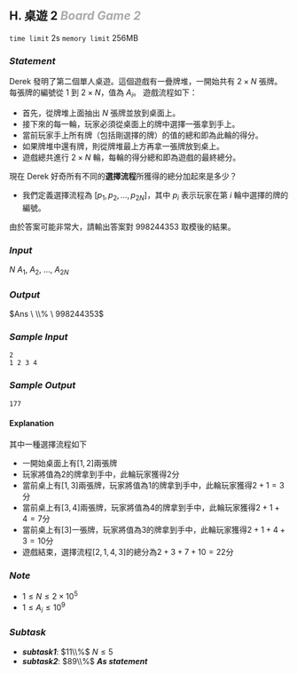 ## **H. 桌遊 2** ***<font color = '#AAAAAA'> Board Game 2 </font>***

`time limit` 2s
`memory limit` 256MB

### ***Statement***

$\text{Derek}$ 發明了第二個單人桌遊。這個遊戲有一疊牌堆，一開始共有 $2 \times N$ 張牌。每張牌的編號從 1 到 $2 \times N$，值為 $A_i$。
遊戲流程如下：

- 首先，從牌堆上面抽出 $N$ 張牌並放到桌面上。
- 接下來的每一輪，玩家必須從桌面上的牌中選擇一張拿到手上。
- 當前玩家手上所有牌（包括剛選擇的牌）的值的總和即為此輪的得分。
- 如果牌堆中還有牌，則從牌堆最上方再拿一張牌放到桌上。
- 遊戲總共進行 $2 \times N$ 輪，每輪的得分總和即為遊戲的最終總分。

現在$\text{ Derek }$好奇所有不同的**選擇流程**所獲得的總分加起來是多少？

- 我們定義選擇流程為 $[p_1, p_2, \dots, p_{2N}]$，其中 $p_i$ 表示玩家在第 $i$ 輪中選擇的牌的編號。

由於答案可能非常大，請輸出答案對 $998244353$ 取模後的結果。
### ***Input***

$N$
$A_1, \ A_2, \ \dots, \ A_{2N}$

### ***Output***

$Ans \ \\% \ 998244353$

<div class='page' />


### ***Sample Input***

```
2
1 2 3 4
```

### ***Sample Output***

```
177
```

#### **Explanation**

其中一種選擇流程如下

- 一開始桌面上有$[1, 2]$兩張牌
- 玩家將值為$2$的牌拿到手中，此輪玩家獲得$2$分
- 當前桌上有$[1, 3]$兩張牌，玩家將值為$1$的牌拿到手中，此輪玩家獲得$2 + 1 = 3$分
- 當前桌上有$[3, 4]$兩張牌，玩家將值為$4$的牌拿到手中，此輪玩家獲得$2 + 1 + 4 = 7$分
- 當前桌上有$[3]$一張牌，玩家將值為$3$的牌拿到手中，此輪玩家獲得$2 + 1 + 4 + 3 = 10$分
- 遊戲結束，選擇流程$[2, 1, 4, 3]$的總分為$2 + 3 + 7 + 10 = 22$分

### ***Note***

- $1 \le N \le 2 \times 10^5$
- $1 \le A_i \le 10^9$

### ***Subtask***

 - ***subtask1***: $11\\%$ $N \le 5$
 - ***subtask2***: $89\\%$ ***As statement***